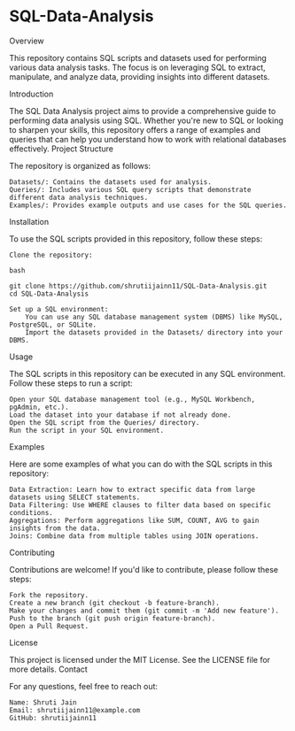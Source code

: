 # SQL-Data-Analysis

Overview

This repository contains SQL scripts and datasets used for performing various data analysis tasks. The focus is on leveraging SQL to extract, manipulate, and analyze data, providing insights into different datasets.

Introduction

The SQL Data Analysis project aims to provide a comprehensive guide to performing data analysis using SQL. Whether you're new to SQL or looking to sharpen your skills, this repository offers a range of examples and queries that can help you understand how to work with relational databases effectively.
Project Structure

The repository is organized as follows:

    Datasets/: Contains the datasets used for analysis.
    Queries/: Includes various SQL query scripts that demonstrate different data analysis techniques.
    Examples/: Provides example outputs and use cases for the SQL queries.

Installation

To use the SQL scripts provided in this repository, follow these steps:

    Clone the repository:

    bash

    git clone https://github.com/shrutiijainn11/SQL-Data-Analysis.git
    cd SQL-Data-Analysis

    Set up a SQL environment:
        You can use any SQL database management system (DBMS) like MySQL, PostgreSQL, or SQLite.
        Import the datasets provided in the Datasets/ directory into your DBMS.

Usage

The SQL scripts in this repository can be executed in any SQL environment. Follow these steps to run a script:

    Open your SQL database management tool (e.g., MySQL Workbench, pgAdmin, etc.).
    Load the dataset into your database if not already done.
    Open the SQL script from the Queries/ directory.
    Run the script in your SQL environment.

Examples

Here are some examples of what you can do with the SQL scripts in this repository:

    Data Extraction: Learn how to extract specific data from large datasets using SELECT statements.
    Data Filtering: Use WHERE clauses to filter data based on specific conditions.
    Aggregations: Perform aggregations like SUM, COUNT, AVG to gain insights from the data.
    Joins: Combine data from multiple tables using JOIN operations.

Contributing

Contributions are welcome! If you'd like to contribute, please follow these steps:

    Fork the repository.
    Create a new branch (git checkout -b feature-branch).
    Make your changes and commit them (git commit -m 'Add new feature').
    Push to the branch (git push origin feature-branch).
    Open a Pull Request.

License

This project is licensed under the MIT License. See the LICENSE file for more details.
Contact

For any questions, feel free to reach out:

    Name: Shruti Jain
    Email: shrutiijainn11@example.com
    GitHub: shrutiijainn11
